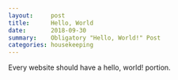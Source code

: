 ```yaml
---
layout:     post
title:      Hello, World
date:       2018-09-30
summary:    Obligatory "Hello, World!" Post
categories: housekeeping
---
```


Every website should have a hello, world! portion.
